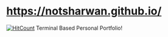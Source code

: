 # https://notsharwan.github.io/
[![HitCount](http://hits.dwyl.com/NotSharwan/notsharwangithubio.svg)](http://hits.dwyl.com/NotSharwan/notsharwangithubio)
Terminal Based Personal Portfolio!
